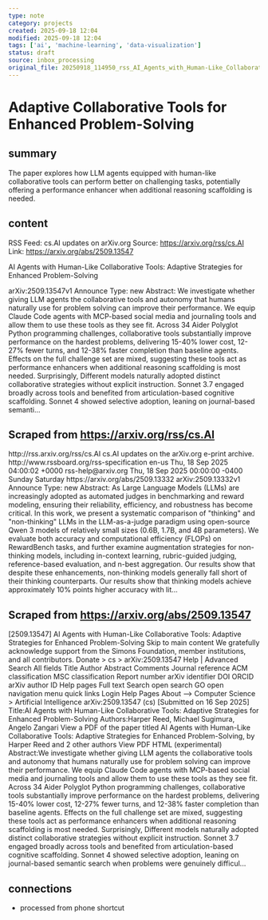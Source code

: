 ```yaml
---
type: note
category: projects
created: 2025-09-18 12:04
modified: 2025-09-18 12:04
tags: ['ai', 'machine-learning', 'data-visualization']
status: draft
source: inbox_processing
original_file: 20250918_114950_rss_AI_Agents_with_Human-Like_Collaborative_Tools__Ada.txt
---
```


# Adaptive Collaborative Tools for Enhanced Problem-Solving

## summary
The paper explores how LLM agents equipped with human-like collaborative tools can perform better on challenging tasks, potentially offering a performance enhancer when additional reasoning scaffolding is needed.

## content
RSS Feed: cs.AI updates on arXiv.org
Source: https://arxiv.org/rss/cs.AI
Link: https://arxiv.org/abs/2509.13547

AI Agents with Human-Like Collaborative Tools: Adaptive Strategies for Enhanced Problem-Solving

arXiv:2509.13547v1 Announce Type: new Abstract: We investigate whether giving LLM agents the collaborative tools and autonomy that humans naturally use for problem solving can improve their performance. We equip Claude Code agents with MCP-based social media and journaling tools and allow them to use these tools as they see fit. Across 34 Aider Polyglot Python programming challenges, collaborative tools substantially improve performance on the hardest problems, delivering 15-40% lower cost, 12-27% fewer turns, and 12-38% faster completion than baseline agents. Effects on the full challenge set are mixed, suggesting these tools act as performance enhancers when additional reasoning scaffolding is most needed. Surprisingly, Different models naturally adopted distinct collaborative strategies without explicit instruction. Sonnet 3.7 engaged broadly across tools and benefited from articulation-based cognitive scaffolding. Sonnet 4 showed selective adoption, leaning on journal-based semanti...

## Scraped from https://arxiv.org/rss/cs.AI
<?xml version='1.0' encoding='UTF-8'?>
<rss xmlns:arxiv="http://arxiv.org/schemas/atom" xmlns:dc="http://purl.org/dc/elements/1.1/" xmlns:atom="http://www.w3.org/2005/Atom" xmlns:content="http://purl.org/rss/1.0/modules/content/" version="2.0">
  <channel>
    <title>cs.AI updates on arXiv.org</title>
    <link>http://rss.arxiv.org/rss/cs.AI</link>
    <description>cs.AI updates on the arXiv.org e-print archive.</description>
    <atom:link href="http://rss.arxiv.org/rss/cs.AI" rel="self" type="application/rss+xml"/>
    <docs>http://www.rssboard.org/rss-specification</docs>
    <language>en-us</language>
    <lastBuildDate>Thu, 18 Sep 2025 04:00:02 +0000</lastBuildDate>
    <managingEditor>rss-help@arxiv.org</managingEditor>
    <pubDate>Thu, 18 Sep 2025 00:00:00 -0400</pubDate>
    <skipDays>
      <day>Sunday</day>
      <day>Saturday</day>
    </skipDays>
    <item>
      <title>Explicit Reasoning Makes Better Judges: A Systematic Study on Accuracy, Efficiency, and Robustness</title>
      <link>https://arxiv.org/abs/2509.13332</link>
      <description>arXiv:2509.13332v1 Announce Type: new 
Abstract: As Large Language Models (LLMs) are increasingly adopted as automated judges in benchmarking and reward modeling, ensuring their reliability, efficiency, and robustness has become critical. In this work, we present a systematic comparison of "thinking" and "non-thinking" LLMs in the LLM-as-a-judge paradigm using open-source Qwen 3 models of relatively small sizes (0.6B, 1.7B, and 4B parameters). We evaluate both accuracy and computational efficiency (FLOPs) on RewardBench tasks, and further examine augmentation strategies for non-thinking models, including in-context learning, rubric-guided judging, reference-based evaluation, and n-best aggregation. Our results show that despite these enhancements, non-thinking models generally fall short of their thinking counterparts. Our results show that thinking models achieve approximately 10% points higher accuracy with lit...


## Scraped from https://arxiv.org/abs/2509.13547
[2509.13547] AI Agents with Human-Like Collaborative Tools: Adaptive Strategies for Enhanced Problem-Solving Skip to main content We gratefully acknowledge support from the Simons Foundation, member institutions, and all contributors. Donate &gt; cs &gt; arXiv:2509.13547 Help | Advanced Search All fields Title Author Abstract Comments Journal reference ACM classification MSC classification Report number arXiv identifier DOI ORCID arXiv author ID Help pages Full text Search open search GO open navigation menu quick links Login Help Pages About --> Computer Science > Artificial Intelligence arXiv:2509.13547 (cs) [Submitted on 16 Sep 2025] Title:AI Agents with Human-Like Collaborative Tools: Adaptive Strategies for Enhanced Problem-Solving Authors:Harper Reed, Michael Sugimura, Angelo Zangari View a PDF of the paper titled AI Agents with Human-Like Collaborative Tools: Adaptive Strategies for Enhanced Problem-Solving, by Harper Reed and 2 other authors View PDF HTML (experimental) Abstract:We investigate whether giving LLM agents the collaborative tools and autonomy that humans naturally use for problem solving can improve their performance. We equip Claude Code agents with MCP-based social media and journaling tools and allow them to use these tools as they see fit. Across 34 Aider Polyglot Python programming challenges, collaborative tools substantially improve performance on the hardest problems, delivering 15-40% lower cost, 12-27% fewer turns, and 12-38% faster completion than baseline agents. Effects on the full challenge set are mixed, suggesting these tools act as performance enhancers when additional reasoning scaffolding is most needed. Surprisingly, Different models naturally adopted distinct collaborative strategies without explicit instruction. Sonnet 3.7 engaged broadly across tools and benefited from articulation-based cognitive scaffolding. Sonnet 4 showed selective adoption, leaning on journal-based semantic search when problems were genuinely difficul...


## connections
- processed from phone shortcut
